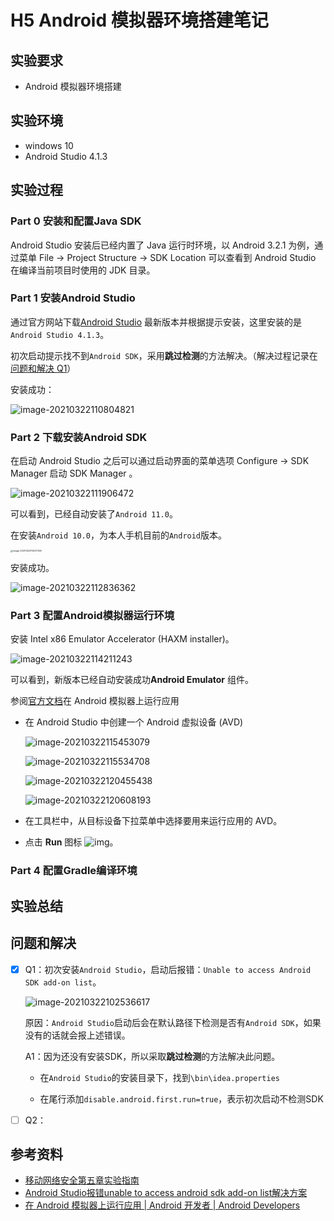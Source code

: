 # H5 Android 模拟器环境搭建笔记

## 实验要求

* Android 模拟器环境搭建

## 实验环境

* windows 10 
* Android Studio 4.1.3

## 实验过程

### Part 0 安装和配置Java SDK

Android Studio 安装后已经内置了 Java 运行时环境，以 Android 3.2.1 为例，通过菜单 File -> Project Structure -> SDK Location 可以查看到 Android Studio 在编译当前项目时使用的 JDK 目录。



### Part 1 安装Android Studio

通过官方网站下载[Android Studio](https://developer.android.com/studio/) 最新版本并根据提示安装，这里安装的是`Android Studio 4.1.3`。

初次启动提示找不到`Android SDK`，采用**跳过检测**的方法解决。（解决过程记录在[问题和解决 Q1](#jump1)）

安装成功：

![image-20210322110804821](C:\Users\mengli\AppData\Roaming\Typora\typora-user-images\image-20210322110804821.png)



### Part 2 下载安装Android SDK

在启动 Android Studio 之后可以通过启动界面的菜单选项 Configure -> SDK Manager 启动 SDK Manager 。

![image-20210322111906472](C:\Users\mengli\AppData\Roaming\Typora\typora-user-images\image-20210322111906472.png)

可以看到，已经自动安装了`Android 11.0`。

在安装`Android 10.0`，为本人手机目前的`Android`版本。

<img src="C:\Users\mengli\AppData\Roaming\Typora\typora-user-images\image-20210322113237259.png" alt="image-20210322113237259" style="zoom: 25%;" />

安装成功。

![image-20210322112836362](C:\Users\mengli\AppData\Roaming\Typora\typora-user-images\image-20210322112836362.png)



### Part 3 配置Android模拟器运行环境

安装 Intel x86 Emulator Accelerator (HAXM installer)。

![image-20210322114211243](C:\Users\mengli\AppData\Roaming\Typora\typora-user-images\image-20210322114211243.png)

可以看到，新版本已经自动安装成功**Android Emulator** 组件。

参阅[官方文档](https://developer.android.com/studio/run/emulator)在 Android 模拟器上运行应用

* 在 Android Studio 中创建一个 Android 虚拟设备 (AVD)

  ![image-20210322115453079](C:\Users\mengli\AppData\Roaming\Typora\typora-user-images\image-20210322115453079.png)

  ![image-20210322115534708](C:\Users\mengli\AppData\Roaming\Typora\typora-user-images\image-20210322115534708.png)

  ![image-20210322120455438](C:\Users\mengli\AppData\Roaming\Typora\typora-user-images\image-20210322120455438.png)

  ![image-20210322120608193](C:\Users\mengli\AppData\Roaming\Typora\typora-user-images\image-20210322120608193.png)

* 在工具栏中，从目标设备下拉菜单中选择要用来运行应用的 AVD。

* 点击 **Run** 图标 ![img](https://developer.android.com/studio/images/buttons/toolbar-run.png)。



### Part 4 配置Gradle编译环境



## 实验总结

## 问题和解决

- [x] <span id= "jump1">Q1</span>：初次安装`Android Studio`，启动后报错：`Unable to access Android SDK add-on list`。

  ![image-20210322102536617](C:\Users\mengli\AppData\Roaming\Typora\typora-user-images\image-20210322102536617.png)

  原因：`Android Studio`启动后会在默认路径下检测是否有`Android SDK`，如果没有的话就会报上述错误。

  A1：因为还没有安装SDK，所以采取**跳过检测**的方法解决此问题。

  * 在`Android Studio`的安装目录下，找到`\bin\idea.properties`

  * 在尾行添加`disable.android.first.run=true`，表示初次启动不检测SDK

- [ ] Q2：

## 参考资料

* [移动网络安全第五章实验指南](https://c4pr1c3.github.io/cuc-mis/chap0x05/exp.html)
* [Android Studio报错unable to access android sdk add-on list解决方案](https://blog.csdn.net/u010358168/article/details/81535307)
* [在 Android 模拟器上运行应用  |  Android 开发者  |  Android Developers](https://developer.android.com/studio/run/emulator)

